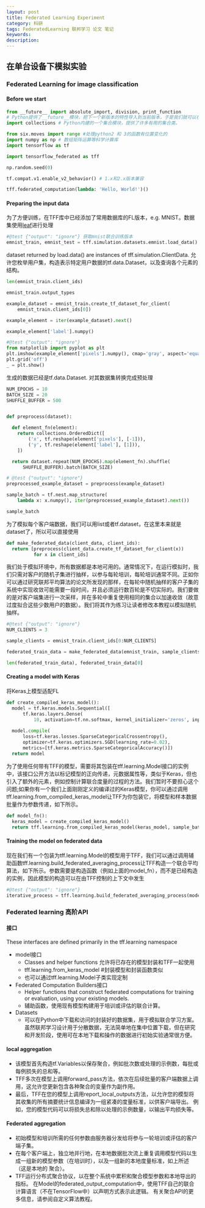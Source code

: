 ```yaml
---
layout: post
title: Federated Learning Experiment
category: 科研
tags: FederatedLearning 联邦学习 论文 笔记
keywords: 
description:
---
```


## 在单台设备下模拟实验

### Federated Learning for image classification

#### Before we start

```python
from __future__ import absolute_import, division, print_function
# Python提供了__future__模块，把下一个新版本的特性导入到当前版本，于是我们就可以在当前版本中测试一些新版本的特性
import collections # Python内建的一个集合模块，提供了许多有用的集合类。

from six.moves import range #处理python2 和 3的函数有位置变化的
import numpy as np # 数组矩阵运算等科学计算库
import tensorflow as tf

import tensorflow_federated as tff

np.random.seed(0)

tf.compat.v1.enable_v2_behavior() # 1.x和2.x版本兼容

tff.federated_computation(lambda: 'Hello, World!')()
```

#### Preparing the input data

为了方便训练，在TFF库中已经添加了常用数据库的FL版本，e.g. MNIST。数据集使用[leaf](https://github.com/TalwalkarLab/leaf)进行处理

```python
#@test {"output": "ignore"} 获取mnist联合训练版本
emnist_train, emnist_test = tff.simulation.datasets.emnist.load_data()
```

dataset returned by load.data() are instances of tff.simulation.ClientData. 允许您枚举用户集，构造表示特定用户数据的tf.data.Dataset，以及查询各个元素的结构。

```python
len(emnist_train.client_ids)

emnist_train.output_types

example_dataset = emnist_train.create_tf_dataset_for_client(
    emnist_train.client_ids[0])

example_element = iter(example_dataset).next()

example_element['label'].numpy()

#@test {"output": "ignore"}
from matplotlib import pyplot as plt
plt.imshow(example_element['pixels'].numpy(), cmap='gray', aspect='equal')
plt.grid('off')
_ = plt.show()
```

生成的数据已经是tf.data.Dataset. 对其数据集转换完成预处理

```python
NUM_EPOCHS = 10
BATCH_SIZE = 20
SHUFFLE_BUFFER = 500


def preprocess(dataset):

  def element_fn(element):
    return collections.OrderedDict([
        ('x', tf.reshape(element['pixels'], [-1])),
        ('y', tf.reshape(element['label'], [1])),
    ])

  return dataset.repeat(NUM_EPOCHS).map(element_fn).shuffle(
      SHUFFLE_BUFFER).batch(BATCH_SIZE)
```

```python
# @test {"output": "ignore"}
preprocessed_example_dataset = preprocess(example_dataset)

sample_batch = tf.nest.map_structure(
    lambda x: x.numpy(), iter(preprocessed_example_dataset).next())

sample_batch
```

为了模拟每个客户端数据，我们可以用list或者tf.dataset，在这里本来就是dataset了，所以可以直接使用

```python
def make_federated_data(client_data, client_ids):
  return [preprocess(client_data.create_tf_dataset_for_client(x))
          for x in client_ids]
```

我们处于模拟环境中，所有数据都是本地可用的。通常情况下，在运行模拟时，我们只需对客户的随机子集进行抽样，以参与每轮培训，每轮培训通常不同。正如你可以通过研究联邦平均算法的论文所发现的那样，在每轮中随机抽样的客户子集的系统中实现收敛可能需要一段时间，并且必须运行数百轮是不切实际的。我们要做的是对客户端集进行一次采样，并在多轮中重复使用相同的集合以加速收敛（故意过度拟合这些少数用户的数据）。我们将其作为练习让读者修改本教程以模拟随机抽样。

```python
#@test {"output": "ignore"}
NUM_CLIENTS = 3

sample_clients = emnist_train.client_ids[0:NUM_CLIENTS]

federated_train_data = make_federated_data(emnist_train, sample_clients)

len(federated_train_data), federated_train_data[0]
```

#### Creating a model with Keras

将Keras上模型适配FL

```python
def create_compiled_keras_model():
  model = tf.keras.models.Sequential([
      tf.keras.layers.Dense(
          10, activation=tf.nn.softmax, kernel_initializer='zeros', input_shape=(784,))])
  
  model.compile(
      loss=tf.keras.losses.SparseCategoricalCrossentropy(),
      optimizer=tf.keras.optimizers.SGD(learning_rate=0.02),
      metrics=[tf.keras.metrics.SparseCategoricalAccuracy()])
  return model
```

为了使用任何带有TFF的模型，需要将其包装在tff.learning.Model接口的实例中，该接口公开方法以标记模型的正向传递，元数据属性等，类似于Keras，但也引入了额外的元素，例如控制计算联合度量的过程的方法。我们暂时不要担心这个问题;如果你有一个我们上面刚刚定义的编译过的Keras模型，你可以通过调用tff.learning.from_compiled_keras_model让TFF为你包装它，将模型和样本数据批量作为参数传递，如下所示。

```python
def model_fn():
  keras_model = create_compiled_keras_model()
  return tff.learning.from_compiled_keras_model(keras_model, sample_batch)
```

#### Training the model on federated data

现在我们有一个包装为tff.learning.Model的模型用于TFF，我们可以通过调用辅助函数tff.learning.build_federated_averaging_process让TFF构造一个联合平均算法，如下所示。参数需要是构造函数（例如上面的model_fn），而不是已经构造的实例，因此模型的构造可以在由TFF控制的上下文中发生

```python
#@test {"output": "ignore"}
iterative_process = tff.learning.build_federated_averaging_process(model_fn)
```



### Federated learning 高阶API

#### 接口

These interfaces are defined primarily in the tff.learning namespace

+ model接口
  + Classes and helper functions 允许将已存在的模型封装和TFF一起使用
  + tff.learning.from_keras_model #封装模型和封装函数类似
  + 也可以通过tff.learning.Model子类实现定制
+ Federated Computation Builders接口
  + Helper functions that construct federated computations for training or evaluation, using your existing models.
  + 辅助函数，使用现有模型构建用于培训或评估的联合计算。
+ Datasets
  + 可以在Python中下载和访问的封装好的数据集，用于模拟联合学习方案。 虽然联邦学习设计用于分散数据，无法简单地在集中位置下载，但在研究和开发阶段，使用可在本地下载和操作的数据进行初始实验通常很方便。

#### local aggregation

+ 该模型首先构造tf.Variables以保存聚合，例如批次数或处理的示例数，每批或每例损失的总和等。
+ TFF多次在模型上调用forward_pass方法，依次在后续批量的客户端数据上调用，这允许您更新包含各种聚合的变量作为副作用。
+ 最后，TFF在您的模型上调用report_local_outputs方法，以允许您的模型将其收集的所有摘要统计信息编译为一组紧凑的度量标准，以供客户端导出。 例如，您的模型代码可以将损失总和除以处理的示例数量，以输出平均损失等。
  
#### Federated aggregation

+ 初始模型和培训所需的任何参数由服务器分发给将参与一轮培训或评估的客户端子集。
+ 在每个客户端上，独立地并行地，在本地数据批次流上重复调用模型代码以生成一组新的模型参数（在培训时），以及一组新的本地度量标准，如上所述（这是本地的 聚合）。
+ TFF运行分布式聚合协议，以在整个系统中累积和聚合模型参数和本地导出的指标。 在Model的federated_output_computation中，使用TFF自己的联合计算语言（不在TensorFlow中）以声明方式表示此逻辑。 有关聚合API的更多信息，请参阅自定义算法教程。


